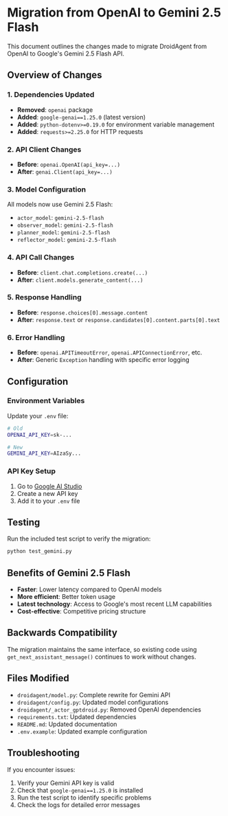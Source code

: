 # Migration from OpenAI to Gemini 2.5 Flash

This document outlines the changes made to migrate DroidAgent from OpenAI to Google's Gemini 2.5 Flash API.

## Overview of Changes

### 1. Dependencies Updated
- **Removed**: `openai` package
- **Added**: `google-genai==1.25.0` (latest version)
- **Added**: `python-dotenv>=0.19.0` for environment variable management
- **Added**: `requests>=2.25.0` for HTTP requests

### 2. API Client Changes
- **Before**: `openai.OpenAI(api_key=...)`
- **After**: `genai.Client(api_key=...)`

### 3. Model Configuration
All models now use Gemini 2.5 Flash:
- `actor_model`: `gemini-2.5-flash`
- `observer_model`: `gemini-2.5-flash`
- `planner_model`: `gemini-2.5-flash`
- `reflector_model`: `gemini-2.5-flash`

### 4. API Call Changes
- **Before**: `client.chat.completions.create(...)`
- **After**: `client.models.generate_content(...)`

### 5. Response Handling
- **Before**: `response.choices[0].message.content`
- **After**: `response.text` or `response.candidates[0].content.parts[0].text`

### 6. Error Handling
- **Before**: `openai.APITimeoutError`, `openai.APIConnectionError`, etc.
- **After**: Generic `Exception` handling with specific error logging

## Configuration

### Environment Variables
Update your `.env` file:
```bash
# Old
OPENAI_API_KEY=sk-...

# New
GEMINI_API_KEY=AIzaSy...
```

### API Key Setup
1. Go to [Google AI Studio](https://ai.google.dev/gemini-api/docs/quickstart?hl=zh-tw)
2. Create a new API key
3. Add it to your `.env` file

## Testing
Run the included test script to verify the migration:
```bash
python test_gemini.py
```

## Benefits of Gemini 2.5 Flash
- **Faster**: Lower latency compared to OpenAI models
- **More efficient**: Better token usage
- **Latest technology**: Access to Google's most recent LLM capabilities
- **Cost-effective**: Competitive pricing structure

## Backwards Compatibility
The migration maintains the same interface, so existing code using `get_next_assistant_message()` continues to work without changes.

## Files Modified
- `droidagent/model.py`: Complete rewrite for Gemini API
- `droidagent/config.py`: Updated model configurations
- `droidagent/_actor_gptdroid.py`: Removed OpenAI dependencies
- `requirements.txt`: Updated dependencies
- `README.md`: Updated documentation
- `.env.example`: Updated example configuration

## Troubleshooting
If you encounter issues:
1. Verify your Gemini API key is valid
2. Check that `google-genai==1.25.0` is installed
3. Run the test script to identify specific problems
4. Check the logs for detailed error messages
